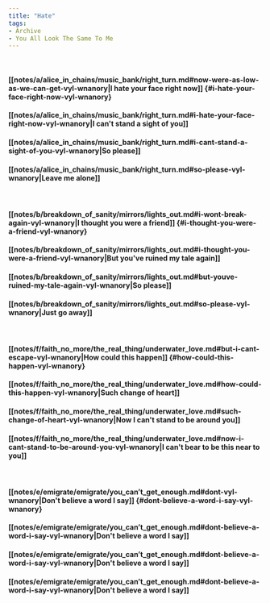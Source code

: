 ```yaml
---
title: "Hate"
tags:
- Archive
- You All Look The Same To Me
---
```

&nbsp;
#### [[notes/a/alice_in_chains/music_bank/right_turn.md#now-were-as-low-as-we-can-get-vyl-wnanory|I hate your face right now]] {#i-hate-your-face-right-now-vyl-wnanory}
#### [[notes/a/alice_in_chains/music_bank/right_turn.md#i-hate-your-face-right-now-vyl-wnanory|I can't stand a sight of you]]
#### [[notes/a/alice_in_chains/music_bank/right_turn.md#i-cant-stand-a-sight-of-you-vyl-wnanory|So please]]
#### [[notes/a/alice_in_chains/music_bank/right_turn.md#so-please-vyl-wnanory|Leave me alone]]
&nbsp;
#### [[notes/b/breakdown_of_sanity/mirrors/lights_out.md#i-wont-break-again-vyl-wnanory|I thought you were a friend]] {#i-thought-you-were-a-friend-vyl-wnanory}
#### [[notes/b/breakdown_of_sanity/mirrors/lights_out.md#i-thought-you-were-a-friend-vyl-wnanory|But you've ruined my tale again]]
#### [[notes/b/breakdown_of_sanity/mirrors/lights_out.md#but-youve-ruined-my-tale-again-vyl-wnanory|So please]]
#### [[notes/b/breakdown_of_sanity/mirrors/lights_out.md#so-please-vyl-wnanory|Just go away]]
&nbsp;
#### [[notes/f/faith_no_more/the_real_thing/underwater_love.md#but-i-cant-escape-vyl-wnanory|How could this happen]] {#how-could-this-happen-vyl-wnanory}
#### [[notes/f/faith_no_more/the_real_thing/underwater_love.md#how-could-this-happen-vyl-wnanory|Such change of heart]]
#### [[notes/f/faith_no_more/the_real_thing/underwater_love.md#such-change-of-heart-vyl-wnanory|Now I can't stand to be around you]]
#### [[notes/f/faith_no_more/the_real_thing/underwater_love.md#now-i-cant-stand-to-be-around-you-vyl-wnanory|I can't bear to be this near to you]]
&nbsp;
#### [[notes/e/emigrate/emigrate/you_can’t_get_enough.md#dont-vyl-wnanory|Don't believe a word I say]] {#dont-believe-a-word-i-say-vyl-wnanory}
#### [[notes/e/emigrate/emigrate/you_can’t_get_enough.md#dont-believe-a-word-i-say-vyl-wnanory|Don't believe a word I say]]
#### [[notes/e/emigrate/emigrate/you_can’t_get_enough.md#dont-believe-a-word-i-say-vyl-wnanory|Don't believe a word I say]]
#### [[notes/e/emigrate/emigrate/you_can’t_get_enough.md#dont-believe-a-word-i-say-vyl-wnanory|Don't believe a word I say]]
